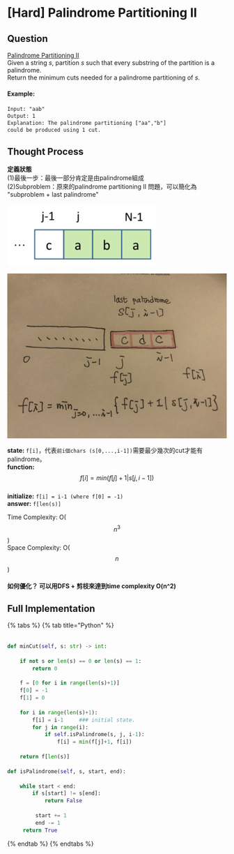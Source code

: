 # \[Hard\] Palindrome Partitioning II

## Question

[Palindrome Partitioning II](https://leetcode.com/problems/palindrome-partitioning-ii/)  
Given a string _s_, partition _s_ such that every substring of the partition is a palindrome.  
Return the minimum cuts needed for a palindrome partitioning of _s_.

#### Example:

```text
Input: "aab"
Output: 1
Explanation: The palindrome partitioning ["aa","b"] 
could be produced using 1 cut.
```

## Thought Process

**定義狀態**  
\(1\)最後一步：最後一部分肯定是由palindrome組成  
\(2\)Subproblem：原來的palindrome partitioning II 問題，可以簡化為  
     "subproblem + last palindrome"  


![&#x6700;&#x5F8C;&#x7684;palindrome \(aba\)](../.gitbook/assets/screen-shot-2020-06-29-at-9.10.13-pm.png)

![](../.gitbook/assets/img_0814.jpg)

**state:** `f[i]`，代表`前i個chars (s[0,...,i-1])`需要最少幾次的cut才能有palindrome。  
**function:** $$f[i] = min(f[j]+1 | s[j, i-1] )$$   
**initialize:** `f[i] = i-1 (where f[0] = -1)`  
**answer:** `f[len(s)]`

Time Complexity: O\( $$n^3$$ \)  
Space Complexity: O\( $$n$$ \)

#### 如何優化？ 可以用DFS + 剪枝來達到time complexity O\(n^2\)

## Full Implementation

{% tabs %}
{% tab title="Python" %}
```python

def minCut(self, s: str) -> int:

    if not s or len(s) == 0 or len(s) == 1:
        return 0
    
    f = [0 for i in range(len(s)+1)]
    f[0] = -1
    f[1] = 0
    
    for i in range(len(s)+1):
        f[i] = i-1     ### initial state.
        for j in range(i):
            if self.isPalindrome(s, j, i-1):
                f[i] = min(f[j]+1, f[i])
    
    return f[len(s)]

def isPalindrome(self, s, start, end):
    
    while start < end:
        if s[start] != s[end]:
            return False
        
         start += 1
         end -= 1
     return True 
```
{% endtab %}
{% endtabs %}

